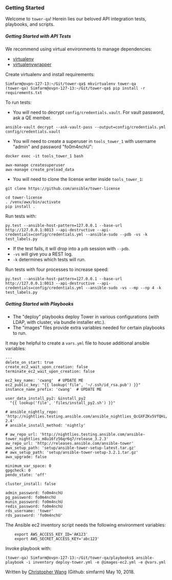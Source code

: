 ### Getting Started

Welcome to `tower-qa`! Herein lies our beloved API integration tests, playbooks, and scripts.

##### Getting Started with API Tests 
We recommend using virtual environments to manage dependencies:
* [virtualenv](https://virtualenv.pypa.io/en/stable/installation/)
* [virtualenvwrapper](https://virtualenvwrapper.readthedocs.io/en/latest/install.html)

Create virtualenv and install requirements:
```
Simfarm@ovpn-127-13:~/Git/tower-qa$ mkvirtualenv tower-qa
(tower-qa) Simfarm@ovpn-127-13:~/Git/tower-qa$ pip install -r requirements.txt
```

To run tests:
* You will need to decrypt `config/credentials.vault`. For vault password, ask a QE member.
```
ansible-vault decrypt --ask-vault-pass --output=config/credentials.yml config/credentials.vault
```
* You will need to create a superuser in `tools_tower_1` with username "admin" and password "fo0m4nchU":
```
docker exec -it tools_tower_1 bash

awx-manage createsuperuser
awx-manage create_preload_data
```
* You will need to clone the license writer inside `tools_tower_1`:
```
git clone https://github.com/ansible/tower-license

cd tower-license
. /venv/awx/bin/activate
pip install .
```

Run tests with:
```
py.test --ansible-host-pattern=127.0.0.1 --base-url http://127.0.0.1:8013 --api-destructive --api-credentials=config/credentials.yml --ansible-sudo --pdb -vs -k test_labels.py 
```
* If the test fails, it will drop into a `pdb` session with `--pdb`.
* `-vs` will give you a REST log.
* `-k` determines which tests will run.

Run tests with four processes to increase speed:
```
py.test --ansible-host-pattern=127.0.0.1 --base-url http://127.0.0.1:8013 --api-destructive --api-credentials=config/credentials.yml --ansible-sudo -vs --mp --np 4 -k test_labels.py
```

##### Getting Started with Playbooks
* The "deploy" playbooks deploy Tower in various configurations (with LDAP, with cluster, via bundle installer etc.).
* The "images" files provide extra variables needed for certain playbooks to run.

It may be helpful to create a `vars.yml` file to house additional ansible variables:
```
---
delete_on_start: true
create_ec2_wait_upon_creation: false
terminate_ec2_wait_upon_creation: false

ec2_key_name: 'cwang'  # UPDATE ME
ec2_public_key: "{{ lookup('file', '~/.ssh/id_rsa.pub') }}"
instance_name_prefix: 'cwang'  # UPDATE ME

user_data_install_py2: &install_py2
  "{{ lookup('file', 'files/install_py2.sh') }}"

# ansible_nightly_repo: 'http://nightlies.testing.ansible.com/ansible_nightlies_QcGXFZKv5VfQHi/stable-2.4'
# ansible_install_method: 'nightly'

# aw_repo_url: 'http://nightlies.testing.ansible.com/ansible-tower_nightlies_m8u16fz56qr6q7/release_3.2.3'
aw_repo_url: 'http://releases.ansible.com/ansible-tower'
awx_setup_path: 'setup/ansible-tower-setup-latest.tar.gz'
# awx_setup_path: 'setup/ansible-tower-setup-3.2.1.tar.gz'
awx_upgrade: false

minimum_var_space: 0
gpgcheck: 0
pendo_state: 'off'

cluster_install: false

admin_password: fo0m4nchU
pg_password: fo0m4nchU
munin_password: fo0m4nchU
redis_password: fo0m4nchU
rds_username: 'tower'
rds_password: 'fo0m4nchU'
```

The Ansible ec2 inventory script needs the following environment variables:
```
    export AWS_ACCESS_KEY_ID='AK123'
    export AWS_SECRET_ACCESS_KEY='abc123'
```

Invoke playbook with:
```
(tower-qa) Simfarm@ovpn-127-13:~/Git/tower-qa/playbooks$ ansible-playbook -i inventory deploy-tower.yml -e @images-ec2.yml -e @vars.yml
```

Written by [Christopher Wang](mailto:chrwang@redhat.com) (Github: simfarm) May 10, 2018.
